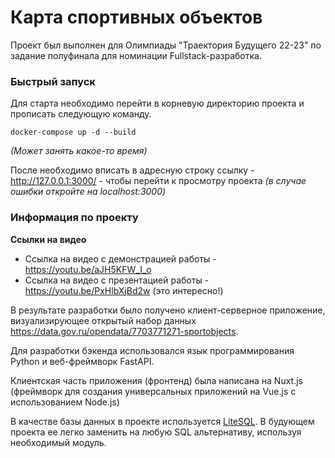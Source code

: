 # Карта спортивных объектов
Проект был выполнен для Олимпиады "Траектория Будущего 22-23" по задание полуфинала для номинации 
Fullstack-разработка.

### Быстрый запуск
Для старта необходимо перейти в корневую директорию проекта и прописать следующую команду.
```shell
docker-compose up -d --build
```

<i>(Может занять какое-то время)</i>

После необходимо вписать в адресную строку ссылку - http://127.0.0.1:3000/ - чтобы перейти к просмотру проекта
<i>(в случае ошибки откройте на localhost:3000)</i>

### Информация по проекту
**Ссылки на видео**
- Ссылка на видео с демонстрацией работы - https://youtu.be/aJH5KFW_I_o
- Ссылка на видео с презентацией работы - https://youtu.be/PxHlbXjBd2w (это интересно!)

В результате разработки было получено клиент-серверное приложение, визуализирующее открытый набор данных https://data.gov.ru/opendata/7703771271-sportobjects.

Для разработки бэкенда использовался язык программирования Python и веб-фреймворк FastAPI. 

Клиентская часть приложения (фронтенд) была написана на Nuxt.js (фреймворк для создания универсальных приложений на Vue.js с использованием Node.js)

В качестве базы данных в проекте используется <a href="https://github.com/neluckoff/sport-objects-map-vue/blob/master/backend/app/package/database/tools.py">LiteSQL</a>. В будующем проекта ее легко заменить на любую SQL альтернативу, используя необходимый модуль.
